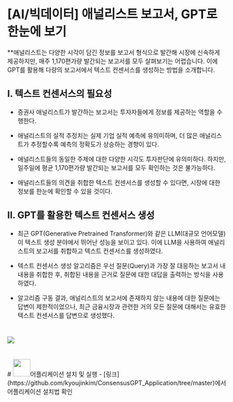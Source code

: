 
# [AI/빅데이터] 애널리스트 보고서, GPT로 한눈에 보기
  
**애널리스트는 다양한 시각이 담긴 정보를 보고서 형식으로 발간해 시장에 신속하게 제공하지만, 매주 1,170편가량 발간되는 보고서를 모두 살펴보기는 어렵습니다. 이에 GPT를 활용해 다량의 보고서에서 텍스트 컨센서스를 생성하는 방법을 소개합니다.

## I. 텍스트 컨센서스의 필요성

- 증권사 애널리스트가 발간하는 보고서는 투자자들에게 정보를 제공하는 역할을 수행한다. 

- 애널리스트의 실적 추정치는 실제 기업 실적 예측에 유의미하며, 더 많은 애널리스트가 추정할수록 예측의 정확도가 상승하는 경향이 있다. 

- 애널리스트들의 동일한 주제에 대한 다양한 시각도 투자판단에 유의미하다. 하지만, 일주일에 평균 1,170편가량 발간되는 보고서를 모두 확인하는 것은 불가능하다. 

- 애널리스트들의 의견을 취합한 텍스트 컨센서스를 생성할 수 있다면, 시장에 대한 정보를 한눈에 확인할 수 있을 것이다.

## II. GPT를 활용한 텍스트 컨센서스 생성

- 최근 GPT(Generative Pretrained Transformer)와 같은 LLM(대규모 언어모델)이 텍스트 생성 분야에서 뛰어난 성능을 보이고 있다. 이에 LLM을 사용하여 애널리스트의 보고서를 취합하고 텍스트 컨센서스를 생성하였다.

- 텍스트 컨센서스 생성 알고리즘은 우선 질문(Query)과 가장 잘 대응하는 보고서 내 내용을 취합한 후, 취합된 내용을 근거로 질문에 대한 대답을 출력하는 방식을 사용하였다. 

- 알고리즘 구동 결과, 애널리스트의 보고서에 존재하지 않는 내용에 대한 질문에는 답변이 제한적이었으나, 최근 금융시장과 관련한 거의 모든 질문에 대해서는 유효한 텍스트 컨센서스를 답변으로 생성했다.

# 
# <a border="0" href="http://tracking.nhqv.com/tracking?SITE_ID=4&SEND_ID=3980109&SCHD_ID=2977176&WORKDAY=20230426&TRACKING_CLOSE=2023-04-19&TYPE=C&CLICK_ID=002&MEMBER_ID=a3lvdWppbi5raW1Abmhxdi5jb20=&MEMBER_ID_SEQ=32958&URL=https://download.nhqv.com/www/plugin/pdfjs/web/viewer.html?r=CommFile&p=/cis/rsh/inv&i=CISPPR20230417155400047" target="_blank" title="NH 리서치 원문보기"><img border="0" src="https://www.nhqv.com/img/ems/research/img_09.jpg"></a>

<br/>
# <img src ="https://github.com/kyoujinkim/NH_ConsensusGPT/assets/89054575/49750294-ca82-4312-976c-cb42bd1cdd58" height="40px">어플리케이션 설치 및 실행
- [링크](https://github.com/kyoujinkim/ConsensusGPT_Application/tree/master)에서 어플리케이션 설치법 확인
